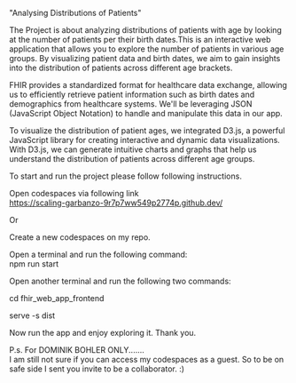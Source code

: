 "Analysing Distributions of Patients"

The Project is about analyzing distributions of patients with age by looking at the number of patients per their birth dates.This is an interactive web application that allows you to explore the number of patients in various age groups. By visualizing patient data and birth dates, we aim to gain insights into the distribution of patients across different age brackets.

FHIR provides a standardized format for healthcare data exchange, allowing us to efficiently retrieve patient information such as birth dates and demographics from healthcare systems. We'll be leveraging JSON (JavaScript Object Notation) to handle and manipulate this data in our app.

To visualize the distribution of patient ages, we integrated D3.js, a powerful JavaScript library for creating interactive and dynamic data visualizations. With D3.js, we can generate intuitive charts and graphs that help us understand the distribution of patients across different age groups.

To start and run the project please follow following instructions.

Open codespaces via following link       
https://scaling-garbanzo-9r7p7ww549p2774p.github.dev/

Or 

Create a new codespaces on my repo.


Open a terminal and run the following command:       
npm run start

Open another terminal and run the following two commands:

cd fhir_web_app_frontend

serve -s dist



Now run the app and enjoy exploring it.
Thank you.

P.s. For DOMINIK BOHLER ONLY.......  
I am still not sure if you can access my codespaces as a guest. So to be on safe side I sent you invite to be a collaborator. :)
